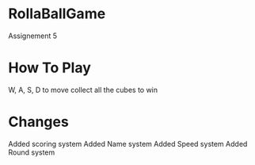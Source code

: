 # RollaBallGame
 Assignement 5
 
# How To Play
W, A, S, D to move
collect all the cubes to win
 
 # Changes
 Added scoring system
 Added Name system
 Added Speed system
 Added Round system
